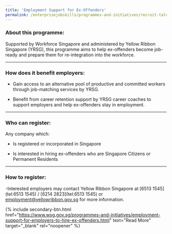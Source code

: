```yaml
---
title: 'Employment Support for Ex-Offenders'
permalink: /enterprisejobskills/programmes-and-initiatives/recruit-talent/employment-support-for-ex-offenders/
---
```


### About this programme:

Supported by Workforce Singapore and administered by Yellow Ribbon Singapore (YRSG), this programme aims to help ex-offenders become job-ready and prepare them for re-integration into the workforce.

---

### How does it benefit employers:

- Gain access to an alternative pool of productive and committed workers through job-matching services by YRSG.

- Benefit from career retention support by YRSG career coaches to support employers and help ex-offenders stay in employment.

---

### Who can register:

Any company which:

- Is registered or incorporated in Singapore

- Is interested in hiring ex-offenders who are Singapore Citizens or Permanent Residents

---

### How to register:

-Interested employers may contact Yellow Ribbon Singapore at [6513 1545](tel:6513 1545) / [6214 2823](tel:6513 1545) or [employment@yellowribbon.gov.sg](mailto:employment@yellowribbon.gov.sg) for more information.

{% include secondary-btn.html href="https://www.wsg.gov.sg/programmes-and-initiatives/employment-support-for-employers-to-hire-ex-offenders.html" text="Read More" target="_blank" rel="noopener" %}

<script src="/jquery/resize-tables.js"></script>
